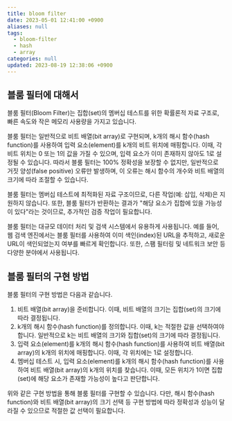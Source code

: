 ```yaml
---
title: bloom filter
date: 2023-05-01 12:41:00 +0900
aliases: null
tags:
  - bloom-filter
  - hash
  - array
categories: null
updated: 2023-08-19 12:38:06 +0900
---
```


## 블룸 필터에 대해서

블룸 필터(Bloom Filter)는 집합(set)의 멤버십 테스트를 위한 확률론적 자료 구조로, 빠른 속도와 작은 메모리 사용량을 가지고 있습니다.

블룸 필터는 일반적으로 비트 배열(bit array)로 구현되며, k개의 해시 함수(hash function)를 사용하여 입력 요소(element)를 k개의 비트 위치에 매핑합니다. 이때, 각 비트 위치는 0 또는 1의 값을 가질 수 있으며, 입력 요소가 이미 존재하지 않아도 1로 설정될 수 있습니다. 따라서 블룸 필터는 100% 정확성을 보장할 수 없지만, 일반적으로 거짓 양성(false positive) 오류만 발생하며, 이 오류는 해시 함수의 개수와 비트 배열의 크기에 따라 조절할 수 있습니다.

블룸 필터는 멤버십 테스트에 최적화된 자료 구조이므로, 다른 작업(예: 삽입, 삭제)은 지원하지 않습니다. 또한, 블룸 필터가 반환하는 결과가 "해당 요소가 집합에 있을 가능성이 있다"라는 것이므로, 추가적인 검증 작업이 필요합니다.

블룸 필터는 대규모 데이터 처리 및 검색 시스템에서 유용하게 사용됩니다. 예를 들어, 웹 검색 엔진에서는 블룸 필터를 사용하여 이미 색인(index)된 URL을 추적하고, 새로운 URL이 색인되었는지 여부를 빠르게 확인합니다. 또한, 스팸 필터링 및 네트워크 보안 등 다양한 분야에서 사용됩니다.

## 블룸 필터의 구현 방법

블룸 필터의 구현 방법은 다음과 같습니다.

1. 비트 배열(bit array)을 준비합니다. 이때, 비트 배열의 크기는 집합(set)의 크기에 따라 결정됩니다.
2. k개의 해시 함수(hash function)를 정의합니다. 이때, k는 적절한 값을 선택하여야 합니다. 일반적으로 k는 비트 배열의 크기와 집합(set)의 크기에 따라 결정됩니다.
3. 입력 요소(element)를 k개의 해시 함수(hash function)를 사용하여 비트 배열(bit array)의 k개의 위치에 매핑합니다. 이때, 각 위치에는 1로 설정합니다.
4. 멤버십 테스트 시, 입력 요소(element)를 k개의 해시 함수(hash function)를 사용하여 비트 배열(bit array)의 k개의 위치를 찾습니다. 이때, 모든 위치가 1이면 집합(set)에 해당 요소가 존재할 가능성이 높다고 판단합니다.

위와 같은 구현 방법을 통해 블룸 필터를 구현할 수 있습니다. 다만, 해시 함수(hash function)와 비트 배열(bit array)의 크기 선택 등 구현 방법에 따라 정확성과 성능이 달라질 수 있으므로 적절한 값 선택이 필요합니다.

